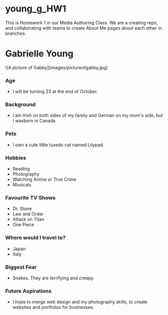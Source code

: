 # young_g_HW1
This is Homework 1 in our Media Authoring Class. We are a creating repo, and collaborating with teams to create About Me pages about each other in branches.

# Gabrielle Young

![A picture of Gabby][images/pictureofgabby.jpg]

### Age

- I will be turning 23 at the end of October.

### Background

- I am Irish on both sides of my family and German on my mom's side, but I wasborn in Canada.

### Pets

- I own a cute little tuxedo cat named Lilypad.

### Hobbies

- Reading
- Photography
- Watching Anime or True Crime
- Musicals

### Favourite TV Shows

- Dr. Stone
- Law and Order
- Attack on Titan
- One Piece

### Where would I travel to?

- Japan
- Italy

### Biggest Fear

- Snakes. They are terrifying and creepy.

### Future Aspirations

- I hope to merge web design and my photography skills, to create websites and portfolios for businesses.
